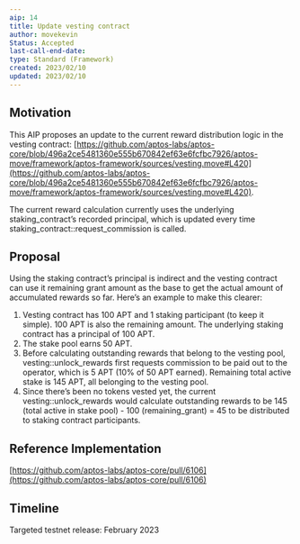 ```yaml
---
aip: 14
title: Update vesting contract
author: movekevin
Status: Accepted
last-call-end-date:
type: Standard (Framework)
created: 2023/02/10
updated: 2023/02/10
---
```


## Motivation

This AIP proposes an update to the current reward distribution logic in the vesting contract: [https://github.com/aptos-labs/aptos-core/blob/496a2ce5481360e555b670842ef63e6fcfbc7926/aptos-move/framework/aptos-framework/sources/vesting.move#L420](https://github.com/aptos-labs/aptos-core/blob/496a2ce5481360e555b670842ef63e6fcfbc7926/aptos-move/framework/aptos-framework/sources/vesting.move#L420).

The current reward calculation currently uses the underlying staking_contract’s recorded principal, which is updated every time staking_contract::request_commission is called.

## Proposal

Using the staking contract’s principal is indirect and the vesting contract can use it remaining grant amount as the base to get the actual amount of accumulated rewards so far. Here’s an example to make this clearer:

1. Vesting contract has 100 APT and 1 staking participant (to keep it simple). 100 APT is also the remaining amount. The underlying staking contract has a principal of 100 APT.
2. The stake pool earns 50 APT.
3. Before calculating outstanding rewards that belong to the vesting pool, vesting::unlock_rewards first requests commission to be paid out to the operator, which is 5 APT (10% of 50 APT earned). Remaining total active stake is 145 APT, all belonging to the vesting pool.
4. Since there’s been no tokens vested yet, the current vesting::unlock_rewards would calculate outstanding rewards to be 145 (total active in stake pool) - 100 (remaining_grant) = 45 to be distributed to staking contract participants.

## Reference Implementation

[https://github.com/aptos-labs/aptos-core/pull/6106](https://github.com/aptos-labs/aptos-core/pull/6106)

## Timeline

Targeted testnet release: February 2023
